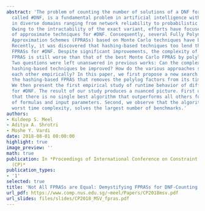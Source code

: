 ```yaml
---
abstract: 'The problem of counting the number of solutions of a DNF formula, also
  called #DNF, is a fundamental problem in artificial intelligence with applications
  in diverse domains ranging from network reliability to probabilistic databases.
  Owing to the intractability of the exact variant, efforts have focused on the design
  of approximate techniques for #DNF. Consequently, several Fully Polynomial Randomized
  Approximation Schemes (FPRASs) based on Monte Carlo techniques have been proposed.
  Recently, it was discovered that hashing-based techniques too lend themselves to
  FPRASs for #DNF. Despite significant improvements, the complexity of the hashing-based
  FPRAS is still worse than that of the best Monte Carlo FPRAS by polylog factors.
  Two questions were left unanswered in previous works: Can the complexity of the
  hashing-based techniques be improved? How do the various approaches stack up against
  each other empirically? In this paper, we first propose a new search procedure for
  the hashing-based FPRAS that removes the polylog factors from its time complexity.
  We then present the first empirical study of runtime behavior of different FPRASs
  for #DNF. The result of our study produces a nuanced picture. First of all, we observe
  that there is no single best algorithm that outperforms all others for all classes
  of formulas and input parameters. Second, we observe that the algorithm with the
  worst time complexity, solves the largest number of benchmarks.'
authors:
- Kuldeep S. Meel
- Aditya A. Shrotri
- Moshe Y. Vardi
date: 2018-08-01 00:00:00
highlight: true
image_preview: ''
math: true
publication: In *Proceedings of International Conference on Constraint Programming
  (CP)*
publication_types:
- '1'
selected: true
title: 'Not All FPRASs are Equal: Demystifying FPRASs for DNF-Counting '
url_pdf: https://www.comp.nus.edu.sg/~meel/Papers/CP2018msv.pdf
url_slides: files/slides/CP2018_MSV_fpras.pdf
---
```


